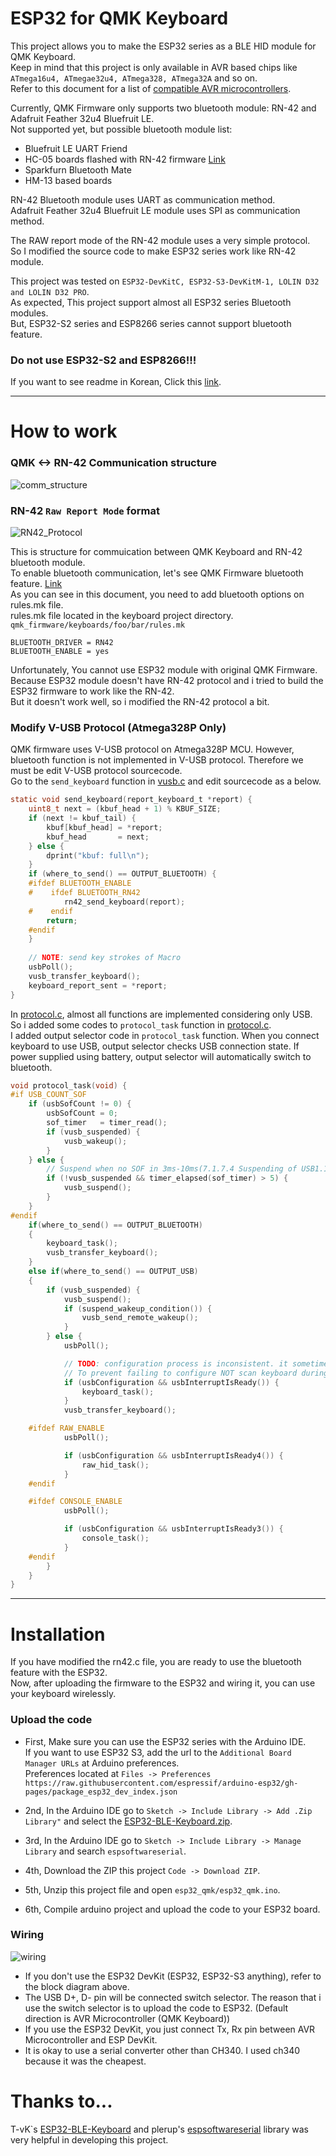# ESP32 for QMK Keyboard
This project allows you to make the ESP32 series as a BLE HID module for QMK Keyboard.  
Keep in mind that this project is only available in AVR based chips like `ATmega16u4, ATmegae32u4, ATmega328, ATmega32A` and so on.  
Refer to this document for a list of [compatible AVR microcontrollers](https://github.com/qmk/qmk_firmware/blob/master/docs/compatible_microcontrollers.md).  

Currently, QMK Firmware only supports two bluetooth module: RN-42 and Adafruit Feather 32u4 Bluefruit LE.  
Not supported yet, but possible bluetooth module list:

* Bluefruit LE UART Friend
* HC-05 boards flashed with RN-42 firmware [Link](http://pastebin.com/V91PZBnJ)
* Sparkfurn Bluetooth Mate
* HM-13 based boards

RN-42 Bluetooth module uses UART as communication method.  
Adafruit Feather 32u4 Bluefruit LE module uses SPI as communication method.  

The RAW report mode of the RN-42 module uses a very simple protocol.  
So I modified the source code to make ESP32 series work like RN-42 module.  

This project was tested on `ESP32-DevKitC, ESP32-S3-DevKitM-1, LOLIN D32 and LOLIN D32 PRO`.  
As expected, This project support almost all ESP32 series Bluetooth modules.  
But, ESP32-S2 series and ESP8266 series cannot support bluetooth feature.  
### Do not use ESP32-S2 and ESP8266!!!

If you want to see readme in Korean, Click this [link](https://github.com/09labs/esp32_ble_hid/blob/bugfix/README_KR.md).

---
# How to work  

### QMK <-> RN-42 Communication structure
![comm_structure](https://github.com/09labs/esp32_ble_hid/blob/bugfix/img/comm_structure.png)  
### RN-42 `Raw Report Mode` format  
![RN42_Protocol](https://github.com/09labs/esp32_ble_hid/blob/bugfix/img/rn42_raw_report.png)

This is structure for commuication between QMK Keyboard and RN-42 bluetooth module.  
To enable bluetooth communication, let's see QMK Firmware bluetooth feature. [Link](https://github.com/qmk/qmk_firmware/blob/master/docs/feature_bluetooth.md)  
As you can see in this document, you need to add bluetooth options on rules.mk file.  
rules.mk file located in the keyboard project directory.  
`qmk_firmware/keyboards/foo/bar/rules.mk`

```
BLUETOOTH_DRIVER = RN42
BLUETOOTH_ENABLE = yes
```  

Unfortunately, You cannot use ESP32 module with original QMK Firmware.  
Because ESP32 module doesn't have RN-42 protocol and i tried to build the ESP32 firmware to work like the RN-42.  
But it doesn't work well, so i modified the RN-42 protocol a bit.  

### Modify V-USB Protocol (Atmega328P Only)
QMK firmware uses V-USB protocol on Atmega328P MCU. However, bluetooth function is not implemented in V-USB protocol. Therefore we must be edit V-USB protocol sourcecode.  
Go to the `send_keyboard` function in [vusb.c](https://github.com/qmk/qmk_firmware/blob/master/tmk_core/protocol/vusb/vusb.c) and edit sourcecode as a below.  

```c
static void send_keyboard(report_keyboard_t *report) {
    uint8_t next = (kbuf_head + 1) % KBUF_SIZE;
    if (next != kbuf_tail) {
        kbuf[kbuf_head] = *report;
        kbuf_head       = next;
    } else {
        dprint("kbuf: full\n");
    }
    if (where_to_send() == OUTPUT_BLUETOOTH) {
    #ifdef BLUETOOTH_ENABLE
	#    ifdef BLUETOOTH_RN42
            rn42_send_keyboard(report);
	#    endif
        return;
    #endif
    }
    
    // NOTE: send key strokes of Macro
    usbPoll();
    vusb_transfer_keyboard();
    keyboard_report_sent = *report;
}
```  

In [protocol.c](https://github.com/qmk/qmk_firmware/tmk_core/protocol/vusb/protocol.c), almost all functions are implemented considering only USB.  
So i added some codes to `protocol_task` function in [protocol.c](https://github.com/qmk/qmk_firmware/tmk_core/protocol/vusb/protocol.c).  
I added output selector code in `protocol_task` function. When you connect keyboard to use USB, output selector checks USB connection state. If power supplied using battery, output selector will automatically switch to bluetooth.  

```c
void protocol_task(void) {
#if USB_COUNT_SOF
    if (usbSofCount != 0) {
        usbSofCount = 0;
        sof_timer   = timer_read();
        if (vusb_suspended) {
            vusb_wakeup();
        }
    } else {
        // Suspend when no SOF in 3ms-10ms(7.1.7.4 Suspending of USB1.1)
        if (!vusb_suspended && timer_elapsed(sof_timer) > 5) {
            vusb_suspend();
        }
    }
#endif
    if(where_to_send() == OUTPUT_BLUETOOTH)
    {
        keyboard_task();
        vusb_transfer_keyboard();
    }
    else if(where_to_send() == OUTPUT_USB)
    {
        if (vusb_suspended) {
            vusb_suspend();
            if (suspend_wakeup_condition()) {
                vusb_send_remote_wakeup();
            }
        } else {
            usbPoll();

            // TODO: configuration process is inconsistent. it sometime fails.
            // To prevent failing to configure NOT scan keyboard during configuration
            if (usbConfiguration && usbInterruptIsReady()) {
                keyboard_task();
            }
            vusb_transfer_keyboard();

    #ifdef RAW_ENABLE
            usbPoll();

            if (usbConfiguration && usbInterruptIsReady4()) {
                raw_hid_task();
            }
    #endif

    #ifdef CONSOLE_ENABLE
            usbPoll();

            if (usbConfiguration && usbInterruptIsReady3()) {
                console_task();
            }
    #endif
        }
    }
}
```

---

# Installation
If you have modified the rn42.c file, you are ready to use the bluetooth feature with the ESP32.  
Now, after uploading the firmware to the ESP32 and wiring it, you can use your keyboard wirelessly.  

### Upload the code
* First, Make sure you can use the ESP32 series with the Arduino IDE.  
If you want to use ESP32 S3, add the url to the `Additional Board Manager URLs` at Arduino preferences.  
Preferences located at `Files -> Preferences`  
`https://raw.githubusercontent.com/espressif/arduino-esp32/gh-pages/package_esp32_dev_index.json`  

* 2nd, In the Arduino IDE go to `Sketch -> Include Library -> Add .Zip Library"` and select the [ESP32-BLE-Keyboard.zip](https://github.com/T-vK/ESP32-BLE-Keyboard).  
* 3rd, In the Arduino IDE go to `Sketch -> Include Library -> Manage Library` and search `espsoftwareserial`.   
* 4th, Download the ZIP this project `Code -> Download ZIP`.  
* 5th, Unzip this project file and open `esp32_qmk/esp32_qmk.ino`.  
* 6th, Compile arduino project and upload the code to your ESP32 board.  

### Wiring

![wiring](https://github.com/09labs/esp32_ble_hid/blob/bugfix/img/esp32_avr_wiring.png)  
* If you don't use the ESP32 DevKit (ESP32, ESP32-S3 anything), refer to the block diagram above.  
* The USB D+, D- pin will be connected switch selector. The reason that i use the switch selector is to upload the code to ESP32. (Default direction is AVR Microcontroller (QMK Keyboard))  
* If you use the ESP32 DevKit, you just connect Tx, Rx pin between AVR Microcontroller and ESP DevKit.  
* It is okay to use a serial converter other than CH340. I used ch340 because it was the cheapest.

# Thanks to...
T-vK`s [ESP32-BLE-Keyboard](https://github.com/T-vK/ESP32-BLE-Keyboard) and plerup's [espsoftwareserial](https://github.com/plerup/espsoftwareserial) library was very helpful in developing this project.  
